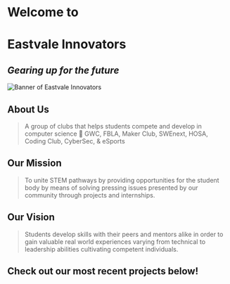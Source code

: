 # Welcome to

# **Eastvale Innovators**

## _Gearing up for the future_

![Banner of Eastvale Innovators](<eastvale innovators banner (1).png>) <!-- .element height="50%" width="50%" -->

## About Us

> A group of clubs that helps students compete and develop in computer science 💼 GWC, FBLA, Maker Club, SWEnext, HOSA, Coding Club, CyberSec, & eSports

## Our Mission

> To unite STEM pathways by providing opportunities for the student body by means of solving pressing issues presented by our community through projects and internships.

## Our Vision

> Students develop skills with their peers and mentors alike in order to gain valuable real world experiences varying from technical to leadership abilities cultivating competent individuals.

## Check out our most recent projects below!
